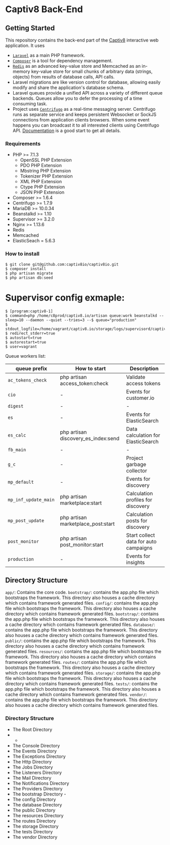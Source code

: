 # Captiv8 Back-End

## Getting Started

 This repository contains the back-end part of the [Captiv8](https://captiv8.io/) interactive web
application. It uses 
 * [`Laravel`](https://laravel.com/) as a main PHP framework. 
 * [`Composer`](https://getcomposer.org/) is a tool for dependency management.
 * [`Redis`](https://redis.io/) as an advanced key-value store and Memcached as an in-memory key-value store for small chunks of arbitrary data (strings, objects) from results of database calls, API calls.
 * Laravel migrations are like version control for database, allowing easily modify and share the application's database schema.
 * Laravel queues provide a unified API across a variety of different queue backends. Queues allow you to defer the processing of a time consuming task.
 * Project uses [`Centrifugo`](https://github.com/centrifugal/centrifugo) as a real-time messaging server. Centrifugo runs as separate service and keeps persistent Websocket or SockJS connections from application clients browsers. When some event happens you can broadcast it to all interested clients using Centrifugo API.
[Documentation](http://fzambia.gitbooks.io/centrifugal/content/) is a good start to get all details.

### Requirements

* PHP >= 7.1.3
  * OpenSSL PHP Extension
  * PDO PHP Extension
  * Mbstring PHP Extension
  * Tokenizer PHP Extension
  * XML PHP Extension
  * Ctype PHP Extension
  * JSON PHP Extension
* Composer >= 1.6.4
* Centrifugo >= 1.7.9
* MariaDB >= 10.0.34
* Beanstalkd >= 1.10
* Supervisor >= 3.2.0
* Nginx >= 1.13.6
* Redis
* Memcached
* ElasticSeach = 5.6.3


### How to install

```shell
$ git clone git@github.com:captiv8io/captiv8io.git
$ composer install
$ php artisan migrate
$ php artisan db:seed
```
# Supervisor config exmaple:

```shell
$ [program:captiv8-1]
$ command=php /home/c8prod/captiv8.io/artisan queue:work beanstalkd --sleep=10 --daemon --quiet --tries=3 --$ queue="production"
$ stdout_logfile=/home/vagrant/captiv8.io/storage/logs/supervisord/captiv8.log
$ redirect_stderr=true
$ autostart=true
$ autorestart=true
$ user=vagrant
```

Queue workers list:

| queue prefix       | How to start   | Description          |
| ---------- | ------------- | -------------------------- |
| `ac_tokens_check`    | php artisan access_token:check | Validate access tokens                         |
| `cio`     | - | Events for customer.io                |
| `digest`      | - | -                |
| `es`     | - | Events for ElasticSearch |
| `es_calc`    | php artisan discovery_es_index:send | Data calculation for ElasticSearch                          |
| `fb_main`   | -   | -                          |
| `g_c`     | -   | Project garbage collector                          |
| `mp_default` | -   | Events for discovery                          |
| `mp_inf_update_main	`     | php artisan marketplace:start   | Calculation profiles for discovery                          |
| `mp_post_update`    |  php artisan marketplace_post:start   | Calculation posts for discovery                           |
| `post_monitor`     | php artisan post_monitor:start   | Start collect data for auto campaigns                          |
| `production`    | -   | Events for insights                          |


## Directory Structure

`app/`: Contains the core code.
`bootstrap/`: contains the app.php file which bootstraps the framework. This directory also houses a cache directory which contains framework generated files.
`config/`: contains the app.php file which bootstraps the framework. This directory also houses a cache directory which contains framework generated files.
`bootstrap/`: contains the app.php file which bootstraps the framework. This directory also houses a cache directory which contains framework generated files.
`database/`: contains the app.php file which bootstraps the framework. This directory also houses a cache directory which contains framework generated files.
`public/`: contains the app.php file which bootstraps the framework. This directory also houses a cache directory which contains framework generated files.
`resources/`: contains the app.php file which bootstraps the framework. This directory also houses a cache directory which contains framework generated files.
`routes/`: contains the app.php file which bootstraps the framework. This directory also houses a cache directory which contains framework generated files.
`storage/`: contains the app.php file which bootstraps the framework. This directory also houses a cache directory which contains framework generated files.
`tests/`: contains the app.php file which bootstraps the framework. This directory also houses a cache directory which contains framework generated files.
`vendor/`: contains the app.php file which bootstraps the framework. This directory also houses a cache directory which contains framework generated files.


### Directory Structure

* The Root Directory
 *  - 
  * The Console Directory
  * The Events Directory
  * The Exceptions Directory
  * The Http Directory
  * The Jobs Directory
  * The Listeners Directory
  * The Mail Directory
  * The Notifications Directory
  * The Providers Directory
* The bootstrap Directory - 
* The config Directory
* The database Directory
* The public Directory
* The resources Directory
* The routes Directory
* The storage Directory
* The tests Directory
* The vendor Directory
